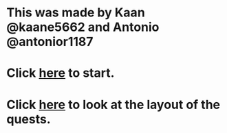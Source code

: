 # This was made by Kaan @kaane5662 and Antonio @antonior1187

# Click [here](tavernquests.md) to start.

# Click [here](https://docs.google.com/drawings/d/1NW9YIyM1CfY4wN3U_d9vJO8BH9KyS-JUdXhSyrFQcJk/edit?usp=sharing) to look at the layout of the quests.
